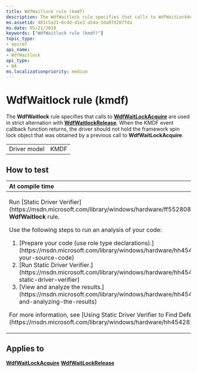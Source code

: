 ```yaml
---
title: WdfWaitlock rule (kmdf)
description: The WdfWaitlock rule specifies that calls to WdfWaitLockAcquire are used in strict alternation with WdfWaitlockRelease.
ms.assetid: 481c5a21-6c4d-41e3-a54a-3da07d287fda
ms.date: 05/21/2018
keywords: ["WdfWaitlock rule (kmdf)"]
topic_type:
- apiref
api_name:
- WdfWaitlock
api_type:
- NA
ms.localizationpriority: medium
---
```


# WdfWaitlock rule (kmdf)


The **WdfWaitlock** rule specifies that calls to [**WdfWaitLockAcquire**](https://msdn.microsoft.com/library/windows/hardware/ff551168) are used in strict alternation with [**WdfWaitlockRelease**](kmdf-wdfwaitlockrelease.md). When the KMDF event callback function returns, the driver should not hold the framework spin lock object that was obtained by a previous call to **WdfWaitLockAcquire**.

|              |      |
|--------------|------|
| Driver model | KMDF |

How to test
-----------

<table>
<colgroup>
<col width="100%" />
</colgroup>
<thead>
<tr class="header">
<th align="left">At compile time</th>
</tr>
</thead>
<tbody>
<tr class="odd">
<td align="left"><p>Run [Static Driver Verifier](https://msdn.microsoft.com/library/windows/hardware/ff552808) and specify the <strong>WdfWaitlock</strong> rule.</p>
Use the following steps to run an analysis of your code:
<ol>
<li>[Prepare your code (use role type declarations).](https://msdn.microsoft.com/library/windows/hardware/hh454281#preparing-your-source-code)</li>
<li>[Run Static Driver Verifier.](https://msdn.microsoft.com/library/windows/hardware/hh454281#running-static-driver-verifier)</li>
<li>[View and analyze the results.](https://msdn.microsoft.com/library/windows/hardware/hh454281#viewing-and-analyzing-the-results)</li>
</ol>
<p>For more information, see [Using Static Driver Verifier to Find Defects in Drivers](https://msdn.microsoft.com/library/windows/hardware/hh454281).</p></td>
</tr>
</tbody>
</table>

Applies to
----------

[**WdfWaitLockAcquire**](https://msdn.microsoft.com/library/windows/hardware/ff551168)
[**WdfWaitLockRelease**](https://msdn.microsoft.com/library/windows/hardware/ff551173)
 

 





